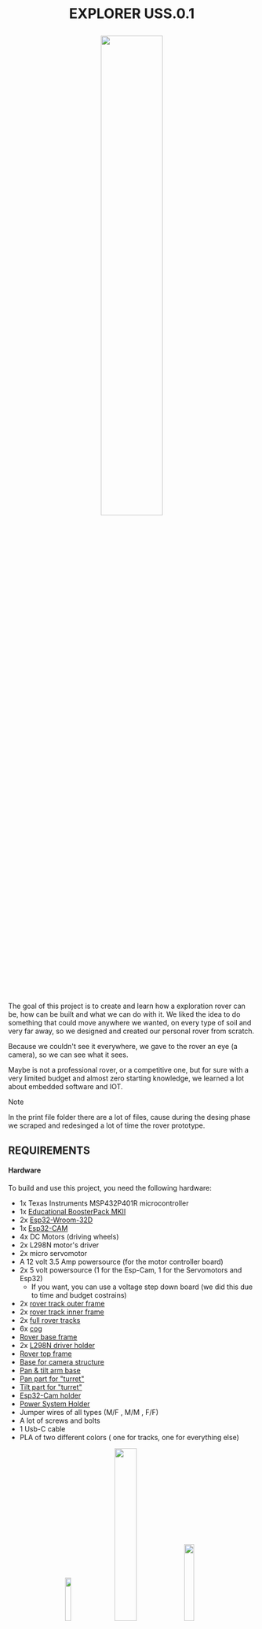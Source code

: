# <p align="center"> EXPLORER USS.0.1 </p>

<p align="center">
<img src="https://github.com/user-attachments/assets/65f4ffe8-abba-4ce2-b804-021d666b2570" width=50% height=50%> 
</p>


The goal of this project is to create and learn how a exploration rover can be, how can be built and what we can do with it. We liked the idea to do something that could move anywhere we wanted, on every type of soil and very far away, so we designed and created our personal rover from scratch.

Because we couldn't see it everywhere, we gave to the rover an eye (a camera), so we can see what it sees.

Maybe is not a professional rover, or a competitive one, but for sure with a very limited budget and almost zero starting knowledge, we learned a lot about embedded software and IOT.

>[!Note]
>
>In the print file folder there are a lot of files, cause during the desing phase we scraped and redesinged a lot of time the rover prototype.


## REQUIREMENTS

#### Hardware

To build and use this project, you need the following hardware:

- 1x Texas Instruments MSP432P401R microcontroller
- 1x [Educational BoosterPack MKII](https://www.ti.com/tool/BOOSTXL-EDUMKII)
- 2x [Esp32-Wroom-32D](https://www.espressif.com/sites/default/files/documentation/esp32-wroom-32d_esp32-wroom-32u_datasheet_en.pdf)
- 1x [Esp32-CAM](https://media.digikey.com/pdf/Data%20Sheets/DFRobot%20PDFs/DFR0602_Web.pdf)
- 4x DC Motors (driving wheels)
- 2x L298N motor's driver
- 2x micro servomotor
- A 12 volt 3.5 Amp powersource (for the motor controller board)
- 2x 5 volt powersource (1 for the Esp-Cam, 1 for the Servomotors and Esp32)
  - If you want, you can use a voltage step down board (we did this due to time and budget costrains)
- 2x [rover track outer frame](Rover_chassis_and_tools_printfiles/ProtoTank_TrackOuterFrame.stl)
- 2x [rover track inner frame](Rover_chassis_and_tools_printfiles/ProtoTank_trackinnerFrame.stl)
- 2x [full rover tracks](Rover_chassis_and_tools_printfiles/track_1_5.stl)
- 6x [cog](Rover_chassis_and_tools_printfiles/ProtoTank_Cog.stl)
- [Rover base frame](Rover_chassis_and_tools_printfiles/ProtoTank_baseFrame.stl)
- 2x [L298N driver holder](Rover_chassis_and_tools_printfiles/L298N%20holder%20V3.stl)
- [Rover top frame](Rover_chassis_and_tools_printfiles/ProtoTank_TopFrame.stl)
- [Base for camera structure](Rover_chassis_and_tools_printfiles/CAMTANKFINAL.stl)
- [Pan & tilt arm base](Rover_chassis_and_tools_printfiles/Pan-tilt-plataforma_finale.stl)
- [Pan part for "turret"](Rover_chassis_and_tools_printfiles/Pan-tilt-tapa_finale.stl)
- [Tilt part for "turret"](Rover_chassis_and_tools_printfiles/platformafinalv2.3.stl)
- [Esp32-Cam holder](Rover_chassis_and_tools_printfiles/finalemnte%20v2.stl)
- [Power System Holder](Rover_chassis_and_tools_printfiles/power%20supply%20holder%20v4.stl)
- Jumper wires of all types (M/F , M/M , F/F)
- A lot of screws and bolts
- 1 Usb-C cable
- PLA of two different colors ( one for tracks, one for everything else)
<p align="center">
  <img src="https://github.com/user-attachments/assets/b9918c82-8b12-4716-a93a-99824b7287e7" width=15% height=15%>

  <img src="https://github.com/user-attachments/assets/5cdeec9a-8a6c-414c-9cd5-5fc2740a3cf2" width=30% height=30%>

  <img src="https://github.com/user-attachments/assets/39ba9576-ec70-47a5-b851-bb9a8926c996" width=20% height=20%>
</p>


#### Software
- [Code Composer Studio](https://www.ti.com/tool/CCSTUDIO) Integrated Development Environment (IDE)
- [MSP432 DriverLib](https://www.ti.com/tool/download/SIMPLELINK-MSP432-SDK/3.40.01.02)
- Arduino IDE

>[!IMPORTANT]
>
>The rover is designed to be customizable, our project is just an example.

## PROJECT LAYOUT

```
├───Rover
│   ├───Esp32Cam
│   ├───Final
│   └───MSP + ESP FINAL
│       ├───Debug
│       │   └───LcdDriver
│       ├───LcdDriver
│       └───targetConfigs
├───Rover_chassis_and_tools_printfiles
└───Separate_testing_tools
    ├───Car_Image_State_Machine
    │   ├───Debug
    │   │   └───LcdDriver
    │   ├───LcdDriver
    │   └───targetConfigs
    ├───DC_Motors
    ├───MSP_Tank_Final
    │   ├───Debug
    │   │   └───LcdDriver
    │   ├───LcdDriver
    │   └───targetConfigs
    ├───MSP_Tank_Test
    │   ├───Debug
    │   │   └───LcdDriver
    │   ├───LcdDriver
    │   └───targetConfigs
    ├───Push_buttons
    │   ├───Debug
    │   │   └───LcdDriver
    │   ├───LcdDriver
    │   └───targetConfigs
    └───Servomotors
```

## SETUP

### Hardware setup

The hardware setup requires time and planning, because **all the structural part** of the rover are **3D printed**. We decided to do this to have a light but very strong structure.

>[!Note]
>
>The prints of our project were made with 100% reciled PLA.

#### ROVER

After printing all the files linked in the [**hardware requirements**](#REQUIREMENTS) section ( or any other file in the [Rover_chassis_and_tools_printfile](https://github.com/Dennis-Alberti/IoT-project/tree/main/Rover_chassis_and_tools_printfiles) folder), you can start build up the chassis in this order:
1. Build the track frames (whit the cogs), and put the DC motors in them;
   <p align="center">
      <img src="https://github.com/user-attachments/assets/a3ed375e-4350-420f-856f-41f0282823ee" width=50% height=50%>  

2. Put the track frames on the baseframe, using screws and bolts to secure the 2 parts, and then put the L298N driver holders in the holes of the base (they should perfectly fit);
3. Use screw and bolts to secure the L298N divers to their holder frames; also connect the motors to the drivers and be sure that the opposing engines have the color order of the cables reversed. At the same time be sure that the motors sharing the track frame have the same cables color order;
    <p align="center">
      <img src="https://github.com/user-attachments/assets/0adfb10b-93e5-46bb-99fb-dd0abeab3f99" width=40% height=40%>  
    </p>
4. Use the F/F jumper wires to connect all the motor speed pins to the ESP32-2 (displayed in the [**PIN LAYOUT**](#PIN_LAYOUT) section, ESP32-2 table);
5. Close the chassis whit the rover top frame, then put the tracks in place;
6. Put inside the ESP32-Cam holder the ESP32-Cam, and then build up the "turret" structure with the servomotors;
    <p align="center">
      <img src="https://github.com/user-attachments/assets/d7ae5354-3afa-43f3-bd1f-aad0ffc31e94" width=30% height=30%>
    </p>
8. Mount on the rover chassis the "turret" and connect to the Esp32-2 the servomotors (following the same table of the point 4);
    <p align="center">
      <img src="https://github.com/user-attachments/assets/8f971599-abff-492b-ba06-9f16f164475b" width=40% height=40%> 
      <img src="https://github.com/user-attachments/assets/cd103219-1910-41a4-b3d5-4605beed4cd2" width=30% height=30%> 
    </p>
9. Now is possible put any additional accessory or tool ( from our printfile folder or any custom-made one ).

>[!IMPORTANT]
>
>**To power up everything the same way we did it, check out the [POWER SYSTEM MANAGEMENT](#POWER_SYSTEM_MANAGEMENT) section**

#### JOYSTICK

Connect the MSP432P401R microcontroller whit the ESP32-1 using F/F Jumper wires, following the [ESP32-1 table pin layout](#PIN_LAYOUT).
  <p align="center">
   <img src="https://github.com/user-attachments/assets/1ccb45c1-9b9d-47cd-8836-0c30a3ca162b" width=40% height=40%>
  </p>

### Software setup

##### Msp432 Setup
1. Go to the section below (MSP432 DriverLib Setup) to setup the DriverLib to be able to use the [Educational BoosterPack MKII](https://www.ti.com/tool/BOOSTXL-EDUMKII).
2. Connect the MSP with a computer.
3. Go to [`Rover/MSP + ESP FINAL/main.c`](Rover/MSP%20%2B%20ESP%20FINAL/main.c), [`Rover/MSP + ESP FINAL/functions.h`](Rover/MSP%20%2B%20ESP%20FINAL/functions.h) and [`Rover/MSP + ESP FINAL/functions.c`](Rover/MSP%20%2B%20ESP%20FINAL/functions.c) and download the files.
4. Open it in the projects previously created at point 1.
5. Upload and run the code.

##### Esp32-1 Setup  
1. Connect the ESP with a computer.  
2. Go to [`Rover/Final/EspSender.ino`](Rover/Final/EspSender.ino) ,and download the file.   
3. Open it with Arduino IDE and change the variable `broadcastAddress[]` with the address of the ESP connected to the rover (*see [Communication Section](#COMMUNICATION)*).  
4. Upload and run the code.  

##### Esp32-2 Setup  
1. Connect the ESP with a computer.
2. Go to [`Rover/Final/DcandServo.ino`](Rover/Final/DcandServo.ino), and download the file. 
3. Open it with Arduino IDE and install the library: **"ESP32Servo"** by *Kevin Harrington, John K. Bennett*.  
4. Upload and run the code.

##### Esp32-Cam Setup
1. Connect the Esp-cam with a computer.
2. Go to [`Rover/Final/EspSender.ino`](Rover/Esp32Cam) ,download all the files in the folder and create a folder with all of them inside.
3. Open the CameraWebServerEsp32Cam.ino file with Arduino IDE. In the "const char *ssid" and "const char *password" variables (line 39 and 40 of the code) put the name and the password of the wi-fi you're going to use to host the webserver;
4. Upload and run the code.
5. Only for the first time (or everytime you change the host wi-fi), you have to copy the IP ADDRESS, printed in output on the Serial monitor of your pc, and paste it on a browser tab. 

Once you have ensured the connection between the 2 ESP32 (see [COMMUNICATION](#COMMUNICATION) section to know how), and the webserver for the ESP32-CAM is working, you can start to use the rover.
   
## HOW TO USE

The MSP432 code put in action the rover. The initial state shows a white car and the phrase "Welcome Back !". 

<p align="center">
<img src="https://github.com/user-attachments/assets/3f374e63-f392-430f-9573-3f1e41f39e16" width=50% height=50%>
</p>

To start moving the tank, press the S3 button (position right/bottom of the controller), that will put the joystick in TANK mode, displaying the current state on the screen. Now you can move the rover using the joystick.
* UP: move the rover forward.
* DOWN: move the rover backward.
* RIGHT: move the rover right.
* LEFT: move the rover left

<p align="center"> 
<img src="https://github.com/user-attachments/assets/8842cbce-7701-402d-b01e-eaa041b66429" width=50% height=50%>
</p>

To use the camera and thus entering CAMERA mode, press the S2 button (position right/top of the controller) and use the joystick to point in the desired direction. 
* UP: move the camera up.
* DOWN: move the camera down.
* RIGHT: move the camera right.
* LEFT: move the camera left.
* JOYSTICK BUTTON: reset the camera position to the center.

Pressing the S2 button will the switch again to the TANK mode, and so on.
All this is possible thanks to the handler, that will listen for the interrupt of an action at any moment and send the message to the Esp32-1.

Now you can use EXPLORER USS.0.1 to go everywhere you want, and see what your eyes could never!

>[!Note]
>
> Is possible to test every part of the project separatley, just go in the in the [separate_testing_tools](/Separate_testing_tools) folder, and try whatever you want (for the rover parts, you will need to implememt an external joystick for testing, but not the full one).

## COMMUNICATION

This project is divided into two modules: the **controller** and the **rover**. These modules are connected via ESP-NOW protocol using two ESP32 microcontrollers. All the information originates from the MSP432 microcontroller, which sends it to **ESP32-1**. ESP32-1 then transmits the data to **ESP32-2**, which interprets the messages and sends instructions to the DC motors and servo motors on the rover. The connection between the ESP's is done using the libraries <esp_now.h> and <WiFi.h> in Arduino IDE. 

The decision to use the ESP-NOW protocol is due to the reliability, low energy consumption, high message transfer speed and long range connection.

>[!IMPORTANT]
>
>To set up and use ESP-NOW you need to know the IP address of the Rover's ESP32. Here's a quick tutorial how: https://randomnerdtutorials.com/get-change-esp32-esp8266-mac-address-arduino/

To establish communication between the MSP432 and ESP32-1, we had three options: **I2C**, **UART**, and **SPI**. We chose **UART** because it requires fewer pins and is simpler to implement. Due to the pin layout of the MSP432, we are limited to using UART module **A2**, with pins **3.2 (Rx)** and **3.3 (Tx)**, connected to pins **17 (TX)** and **16 (Rx)** respectively. 

The UART is configured to use the **SMCLK (Sub-Main Clock)** for the following reasons:
1. We are using a low baud rate of **9600**, which does not require a high-frequency clock.
2. Using SMCLK allows the **main clock (MCLK)** to operate independently, freeing it up for other tasks.
3. There is no need to use the main clock, as it is less power-efficient compared to SMCLK.

This setup ensures efficient and reliable communication between the MSP432 and ESP1 while optimizing power consumption and resource allocation.

## PIN LAYOUT

 Table 1: ESP32 connected to MSP432
| **ESP32 Pin** | **MSP432 Pin** |   
|---------------|----------------|
| GPIO16 (RX)   | P3.3 (TX)      | 
| GPIO17 (TX)   | P3.2 (RX)      |
| GND           | GND            |
| VIN           | 5V             | 


 Table 2: ESP32 connected to DC motors and servo motors
| **ESP32 Pin** | **DC motors**       | **Servo motors** | **Power System**        |
|---------------|---------------------|------------------|-------------------------|
| 21            | Motor1 Pin1         | -                | -                       |
| 33            | Motor1 Pin2         | -                | -                       |
| 16            | Motor2 Pin1         | -                | -                       |
| 17            | Motor2 Pin2         | -                | -                       |
| 18            | Motor3 Pin1         | -                | -                       |
| 19            | Motor3 Pin2         | -                | -                       |
| 22            | Motor4 Pin1         | -                | -                       |
| 23            | Motor4 Pin2         | -                | -                       |
| 27            | MOTOR1 SPEED        | -                | -                       |
| 26            | MOTOR2 SPEED        | -                | -                       |
| 14            | MOTOR3 SPEED        | -                | -                       |
| 25            | MOTOR4 SPEED        | -                | -                       |
| 13            | -                   | servoX (Signal)  | -                       |
| 32            | -                   | servoY (Signal)  | -                       |
| GND           | -                   | -                | GND                     |
| VIN           | -                   | -                | 5V                      |

 Table 3: MSP432 Pins Axis Joystick with Push Buttons
| **Pin Functions**  | **MSP432 Pin** |   
|---------------     |----------------|
| Hori X-axis        | P6.0	          | 
| Verti Y-axis       | P4.4           |
| Select button      | P4.1           |
| S2 button          | P5.1           | 
| S3 button          | P3.5           | 


## MSP432 DriverLib Setup

First thing to perform is setting up the IDE. For this purpose use [Code Composer Studio](https://www.ti.com/tool/CCSTUDIO) Integrated Development Environment (IDE) and:
- Create a new project, select the MSP432P401R board in the selection tab and give a name to the project.
- Download and extract the [MSP432 DriverLib](https://www.ti.com/tool/download/SIMPLELINK-MSP432-SDK/3.40.01.02) and save in a reachable directory, then do the following action to setup the environment:
   
1. Extract simplelink_msp432p4_sdk_3_40_01_02.zip file.
2. Open CCS and left click on Project Folder to select Properties
3. Select CCS Build
4. Click ARM Compiler and then Include Options
5. Add "simplelink_msp432p4_sdk_3_40_01_02/source" directory to "Add dir to #include search path" window.  
6. Click ARM Linker and File Search Path
7. Add "simplelink_msp432p4_sdk_3_40_01_02/source/ti/devices/msp432p4xx/driverlib/ccs/msp432p4xx_driverlib.lib" to "Include library file..." window

## POWER SYSTEM MANAGEMENT

The power system of our rover it's composed by 4 modules:
1. A 12 Volt 3.5 Ah module to power up the L298N drivers for DC motors. This was obtained by putting in series 8 batteries of 1.5 Volt;
2. A 9 Volt battery connected to a step down voltage board  to power up the servomotors and the ESP32-2;
3. A 5 Volt output powerbank to power up the ESP32-Cam (we decided to do this because the camera drains a lot of power);
4. A 5 volt output powerbank to power up the MSP432 and the connected ESP32-1. 

The first 2 modules are powering up motors connected and controlled by the ESP32-2, so they have to share in common the ground. To do it, we placed the stepdown voltage board on a breadboard using the external channels, which are connected per row throughout the breadboard.
In this way we made a row where the electricity output of the step down board was off, putting instead the external 12 Volt module, and connecting in the parallel row the grounds from the ESP32-2, from the L298N drivers and from the servomotors. In the other external row we set a 5V electricity output so we could power up the ESP32-2 trough the VIN pin and the 2 servomotors (the ESP32 pinout is already described in the [*Communication*](#COMMUNICATION) section).
<p align="center">
<img src="https://github.com/user-attachments/assets/79885017-e6bd-48d6-806f-7ef1022e6a69" width=50% height=50%>
</p>

Table 4: Rover power system management  
| **DC motors**       | **Servo motors** | **Stepdown board**      |
|---------------------|------------------|-------------------------|
| Power               | -                | 12V - 3.5A (output off) |
| GND                 | -                | GND                     |          
| -                   | Power            | 5V  (output on)         |
| -                   | GND              | GND                     |

## Link to powerpoint and Youtube video
- Youtube [video](https://youtu.be/4N75zm8ps9I)
- Powerpoint [presentation](https://docs.google.com/presentation/d/1o49VAeFgKbm6rYsIu1tgTplBiTX86RdQqd6DO4X7Q_E/edit#slide=id.g32c789ec61a_1_0)

## ISSUES.

In this section we want to explain the major difficulties encountered during the project.

One of the main drawbacks was using the MSP432 as a controller. In fact we noticed that the command input had some latency, approximately 500ms. This was also due to the UART connection between the MSP432 and ESP32, followed by the connection via the ESP-NOW protocol. Also using the MSP432 boosterpack limited the possibility to have simultameous movement of camera and rover. But we decided to use the board anyway to challenge us into understanding more complicated boards than Arduino.

Another problem was the lack of knowledge in the field of electronic engineering. In fact we had no prior knowledge about the hardware and power management parts, so we had to study from zero how these worked.

The last drawback was the limited budget, that forced us to use low-cost hardware.

## FUTURE IMPROVEMENTS

- Rebuilding the power system, using only a rechargable Lipo battery to power every part of the rover;
- Upgrading the quality of the sensors, of the motors and of the camera;
- Using only 2 ESP's, one for the controller and one for the movement;
- Implementing simultaneous movement of camera and rover, and also have more freedom in the movements;
- Implementing an automated movement system using ultrasonic sensors and algorithms;
- Implementing an object detection project using the camera;
- Implementing an automated garage for the rover, working as an homestation where it can recharge;
- Implementing some led light, to use the rover also in darker places;
- Implementing a more detailed interface on screen, by creating a menu screen to navigate through the different modes;
- Implementing a timer to register inactivity from the user, causing the system to switch to a sleep mode;
- Using the Pulse Width Modulation to regulate the movement speed based on the position of the controller ( so constantly changing , and not a fixed value);
- Optimize the code; make the code easier to read, more intuitive.

## TEAM MEMBERS

The project was developed in a team and the code was divided into many different areas (Rover, Communications, Graphics, Hardware, ...); each member focused therefore only on certain aspects of the project.

- Riccardo Ferro (Leader)
  - Contributed mainly to the creation of the physical and hardware part of the rover. He designed the layout of the chassis, organized the power system and setted up all the connections of the rover. He also contributed a lot to write the code for motor control (ESP32-2) and also the code for the communication between ESP32-1 and ESP32-2 using the ESP-NOW protocol. He also did the ESP-32 Camera configuration and the final code and documantation review.

- Henrique Graça
  - Contributed mainly to: setup the ESP32-2 connection of the rover; write the code of the ESP32-2 and ESP32-1; UART connection between the MSP432 and ESP32-1. 

- Dennis Alberti
  - Contributed mainly in the creation of the MSP432 code.

- Tiago Silva
  - Contributed mainly in the creation of the MSP432 code and was responsible for video editting of the project's showcase.





